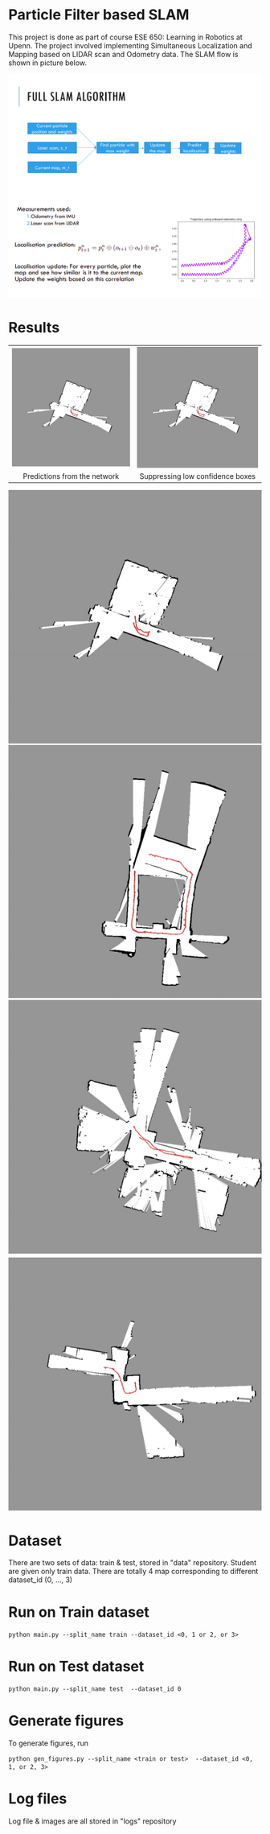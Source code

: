 # Particle Filter based SLAM
This project is done as part of course ESE 650: Learning in Robotics at Upenn. The project involved implementing Simultaneous Localization and Mapping based on LIDAR scan and Odometry data. The SLAM flow is shown in picture below.

<p float="left">
  <img src="./Results/SLAM Flow.png" />
  <img src="./Results/Localisation slide.png" />
</p>


# Results
<table>
  <tr>
      <td align = "center"> <img src="./Results/1.png" /> </td>
      <td align = "center"> <img src="./Results/1.png" /> </td>
  </tr>
  <tr>
      <td align = "center"> Predictions from the network </td>
      <td align = "center"> Suppressing low confidence boxes </td>
  </tr>
</table>


<p float="left">
  <img src="./Results/1.png" />
  <img src="./Results/2.png" />
  <img src="./Results/3.png" />
  <img src="./Results/4.png" />
</p>



# Dataset 



There are two sets of data: train & test, stored in "data" repository. 
Student are given only train data. There are totally 4 map corresponding to different dataset_id (0, ..., 3)

# Run on Train dataset
```
python main.py --split_name train --dataset_id <0, 1 or 2, or 3>
```

# Run on Test dataset
```
python main.py --split_name test  --dataset_id 0 
```

# Generate figures 
To generate figures, run
```
python gen_figures.py --split_name <train or test>  --dataset_id <0, 1, or 2, 3> 
```

# Log files
Log file & images are all stored in "logs" repository
